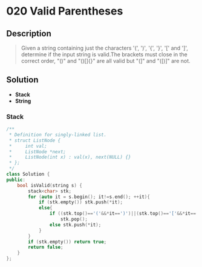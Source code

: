 # 020 Valid Parentheses

## Description
> Given a string containing just the characters '(', ')', '{', '}', '[' and ']', determine if the input string is valid.The brackets must close in the correct order, "()" and "()[]{}" are all valid but "(]" and "([)]" are not.



## Solution
- **Stack**
- **String**


### Stack
```C++
/**
 * Definition for singly-linked list.
 * struct ListNode {
 *     int val;
 *     ListNode *next;
 *     ListNode(int x) : val(x), next(NULL) {}
 * };
 */
class Solution {
public:
    bool isValid(string s) {
        stack<char> stk;
        for (auto it = s.begin(); it!=s.end(); ++it){
            if (stk.empty()) stk.push(*it);
            else{
                if ((stk.top()=='('&&*it==')')||(stk.top()=='['&&*it==']')||(stk.top()=='{'&&*it=='}'))
                    stk.pop();
                else stk.push(*it);
            }
        }
        if (stk.empty()) return true;
        return false;
    }
};
```
